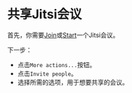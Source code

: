 # 共享Jitsi会议

首先，你需要[Join](https://jitsi.github.io/handbook/docs/user-guide/user-guide-join-jitsi-meeting)或[Start](https://jitsi.github.io/handbook/docs/user-guide/user-guide-start-a-jitsi-meeting)一个Jitsi会议。

下一步：
+ 点击`More actions...`按钮。
+ 点击`Invite people`。
+ 选择所需的选项，用于想要共享的会议。            

